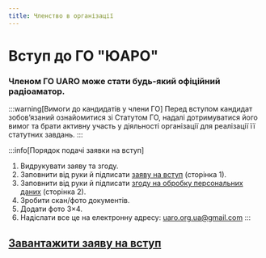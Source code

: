 ```yaml
---
title: Членство в організації
---
```


# Вступ до ГО "ЮАРО"

### Членом ГО UARO може стати будь-який офіційний радіоаматор.

:::warning[Вимоги до кандидатів у члени ГО]
Перед вступом кандидат зобов’язаний ознайомитися зі Статутом ГО, надалі дотримуватися його вимог та
брати активну участь у діяльності організації для реалізації її статутних завдань.
:::

:::info[Порядок подачі заявки на вступ]
1. Видрукувати заяву та згоду.
2. Заповнити від руки й підписати [заяву на вступ](./docs/membership.pdf) (сторінка 1).
3. Заповнити від руки й підписати [згоду на обробку персональних даних](./docs/membership.pdf) (сторінка 2).
4. Зробити скан/фото документів.
5. Додати фото 3×4.
6. Надіслати все це на електронну адресу: uaro.org.ua@gmail.com
:::
## [Завантажити заяву на вступ](./docs/membership.pdf)
